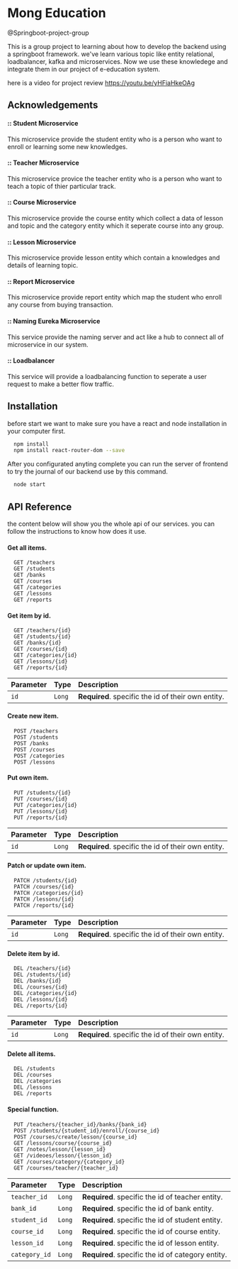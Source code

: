 
# Mong Education
@Springboot-project-group

This is a group project to learning about how to develop the backend using a springboot framework. we've learn various topic like entity relational, loadbalancer, kafka and microservices. Now we use these knowledege and integrate them in our project of e-education system.

here is a video for project review https://youtu.be/yHFiaHkeOAg



## Acknowledgements

#### :: Student Microservice 

This microservice provide the student entity who is a person who want to enroll or learning some new knowledges.

#### :: Teacher Microservice

This microservice provice the teacher entity who is a person who want to teach a topic of thier particular track.

#### :: Course Microservice 

This microservice provide the course entity which collect a data of lesson and topic and the category entity which it seperate course into any group.

#### :: Lesson Microservice

This microservice provide lesson entity which contain a knowledges and details of learning topic.

#### :: Report Microservice

This microservice provide report entity which map the student who enroll any course from buying transaction.

#### :: Naming Eureka Microservice

This service provide the naming server and act like a hub to connect all of microservice in our system.

#### :: Loadbalancer

This service will provide a loadbalancing function to seperate a user request to make a better flow traffic.
## Installation

before start we want to make sure you have a react and node installation in your computer first.

```bash
  npm install
  npm install react-router-dom --save
```

After you configurated anyting complete you can run the server of frontend to try the journal of our backend use by this command.

```bash
  node start
```
## API Reference
the content below will show you the whole api of our services. you can follow the instructions to know how does it use.

#### Get all items.

```http
  GET /teachers
  GET /students
  GET /banks
  GET /courses
  GET /categories
  GET /lessons
  GET /reports
```
#### Get item by id.

```http
  GET /teachers/{id}
  GET /students/{id}
  GET /banks/{id}
  GET /courses/{id}
  GET /categories/{id}
  GET /lessons/{id}
  GET /reports/{id}
```

| Parameter | Type     | Description                |
| :-------- | :------- | :------------------------- |
| `id` | `Long` | **Required**. specific the id of their own entity.|

#### Create new item.

```http
  POST /teachers
  POST /students
  POST /banks
  POST /courses
  POST /categories
  POST /lessons
```

#### Put own item.

```http
  PUT /students/{id}
  PUT /courses/{id}
  PUT /categories/{id}
  PUT /lessons/{id}
  PUT /reports/{id}
```
| Parameter | Type     | Description                |
| :-------- | :------- | :------------------------- |
| `id` | `Long` | **Required**. specific the id of their own entity.|

#### Patch or update own item.

```http
  PATCH /students/{id}
  PATCH /courses/{id}
  PATCH /categories/{id}
  PATCH /lessons/{id}
  PATCH /reports/{id}
```
| Parameter | Type     | Description                |
| :-------- | :------- | :------------------------- |
| `id` | `Long` | **Required**. specific the id of their own entity.|

#### Delete item by id.

```http
  DEL /teachers/{id}
  DEL /students/{id}
  DEL /banks/{id}
  DEL /courses/{id}
  DEL /categories/{id}
  DEL /lessons/{id}
  DEL /reports/{id}
```
| Parameter | Type     | Description                |
| :-------- | :------- | :------------------------- |
| `id` | `Long` | **Required**. specific the id of their own entity.|

#### Delete all items.
```http
  DEL /students
  DEL /courses
  DEL /categories
  DEL /lessons
  DEL /reports
```

#### Special function.
 
```http
  PUT /teachers/{teacher_id}/banks/{bank_id}
  POST /students/{student_id}/enroll/{course_id}
  POST /courses/create/lesson/{course_id}
  GET /lessons/course/{course_id}
  GET /notes/lesson/{lesson_id}
  GET /videoes/lesson/{lesson_id}
  GET /courses/category/{category_id}
  GET /courses/teacher/{teacher_id}
```
| Parameter | Type     | Description                |
| :-------- | :------- | :------------------------- |
| `teacher_id` | `Long` | **Required**. specific the id of teacher entity.|
| `bank_id` | `Long` | **Required**. specific the id of bank entity.|
| `student_id` | `Long` | **Required**. specific the id of student entity.|
| `course_id` | `Long` | **Required**. specific the id of course entity.|
| `lesson_id` | `Long` | **Required**. specific the id of lesson entity.|
| `category_id` | `Long` | **Required**. specific the id of category entity.|

